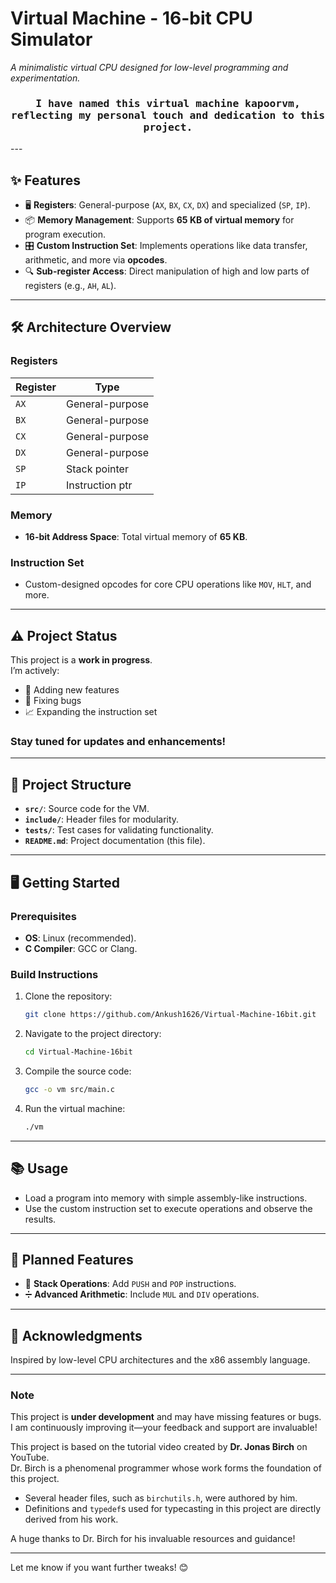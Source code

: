 
# **Virtual Machine - 16-bit CPU Simulator**  
*A minimalistic virtual CPU designed for low-level programming and experimentation.*

<h3 align="center"><samp>I have named this virtual machine kapoorvm, reflecting my personal touch and dedication to this project.</samp></h3>
---

## ✨ **Features**
- 🖥️ **Registers**: General-purpose (`AX`, `BX`, `CX`, `DX`) and specialized (`SP`, `IP`).
- 📦 **Memory Management**: Supports **65 KB of virtual memory** for program execution.
- 🎛️ **Custom Instruction Set**: Implements operations like data transfer, arithmetic, and more via **opcodes**.
- 🔍 **Sub-register Access**: Direct manipulation of high and low parts of registers (e.g., `AH`, `AL`).

---

## 🛠️ **Architecture Overview**
### **Registers**
| Register | Type            | 
|----------|-----------------|
| `AX`     | General-purpose | 
| `BX`     | General-purpose | 
| `CX`     | General-purpose | 
| `DX`     | General-purpose | 
| `SP`     | Stack pointer   | 
| `IP`     | Instruction ptr | 

### **Memory**
- **16-bit Address Space**: Total virtual memory of **65 KB**.  

### **Instruction Set**
- Custom-designed opcodes for core CPU operations like `MOV`, `HLT`, and more.  

---

## ⚠️ **Project Status**
This project is a **work in progress**.  
I’m actively:  
- 🚀 Adding new features  
- 🔧 Fixing bugs  
- 📈 Expanding the instruction set  

### Stay tuned for updates and enhancements!

---

## 📂 **Project Structure**
- **`src/`**: Source code for the VM.  
- **`include/`**: Header files for modularity.  
- **`tests/`**: Test cases for validating functionality.  
- **`README.md`**: Project documentation (this file).  

---

## 🖥️ **Getting Started**
### **Prerequisites**
- **OS**: Linux (recommended). 
- **C Compiler**: GCC or Clang.

### **Build Instructions**
1. Clone the repository:
   ```bash
   git clone https://github.com/Ankush1626/Virtual-Machine-16bit.git
   ```
2. Navigate to the project directory:
   ```bash
   cd Virtual-Machine-16bit
   ```
3. Compile the source code:
   ```bash
   gcc -o vm src/main.c
   ```
4. Run the virtual machine:
   ```bash
   ./vm
   ```

---

## 📚 **Usage**
- Load a program into memory with simple assembly-like instructions.  
- Use the custom instruction set to execute operations and observe the results.

---

## 🌟 **Planned Features**
- 📜 **Stack Operations**: Add `PUSH` and `POP` instructions.  
- ➗ **Advanced Arithmetic**: Include `MUL` and `DIV` operations.  

---

## 🙏 **Acknowledgments**
Inspired by low-level CPU architectures and the x86 assembly language.  

---

### **Note**
This project is **under development** and may have missing features or bugs.  
I am continuously improving it—your feedback and support are invaluable!  


This project is based on the tutorial video created by **Dr. Jonas Birch** on YouTube.  
Dr. Birch is a phenomenal programmer whose work forms the foundation of this project.  
- Several header files, such as `birchutils.h`, were authored by him.  
- Definitions and `typedef`s used for typecasting in this project are directly derived from his work.  

A huge thanks to Dr. Birch for his invaluable resources and guidance!

---


Let me know if you want further tweaks! 😊
